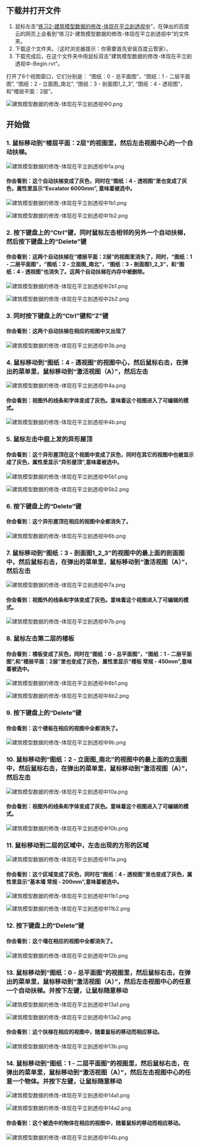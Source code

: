 ## 下载并打开文件

1. 鼠标左击“[练习2-建筑模型数据的修改-体现在平立剖透视中](http://pan.baidu.com/s/1jGZAdMm)”，在弹出的百度云的网页上会看到“练习2-建筑模型数据的修改-体现在平立剖透视中”的文件夹。
2. 下载这个文件夹。（这时浏览器提示：你需要首先安装百度云管家）。
3. 下载完成后，在这个文件夹中用鼠标双击"建筑模型数据的修改-体现在平立剖透视中-Begin.rvt"。

打开了6个视图窗口，它们分别是： “图纸：0 - 总平面图”，“图纸：1 - 二层平面图”, “图纸：2 - 立面图_南北”, “图纸：3 - 剖面图1_2_3”, “图纸：4 - 透视图”，和“楼层平面：2层”。

![建筑模型数据的修改-体现在平立剖透视中0.png](/images/建筑模型数据的修改-体现在平立剖透视中/建筑模型数据的修改-体现在平立剖透视中0.png)

## 开始做

### 1. 鼠标移动到“楼层平面：2层”的视图里，然后左击视图中心的一个自动扶梯。

![建筑模型数据的修改-体现在平立剖透视中1a.png](/images/建筑模型数据的修改-体现在平立剖透视中/建筑模型数据的修改-体现在平立剖透视中1a.png)

#### 你会看到：这个自动扶梯变成了灰色，同时在“图纸：4 - 透视图”里也变成了灰色，属性里显示“Escalator 6000mm”, 意味着被选中。

![建筑模型数据的修改-体现在平立剖透视中1b1.png](/images/建筑模型数据的修改-体现在平立剖透视中/建筑模型数据的修改-体现在平立剖透视中1b1.png)

![建筑模型数据的修改-体现在平立剖透视中1b2.png](/images/建筑模型数据的修改-体现在平立剖透视中/建筑模型数据的修改-体现在平立剖透视中1b2.png)

### 2. 按下键盘上的“Ctrl”键，同时鼠标左击相邻的另外一个自动扶梯，然后按下键盘上的“Delete”键

#### 你会看到：这两个自动扶梯在“楼层平面：2层”的视图里消失了，同时，“图纸：1 - 二层平面图”，“图纸：2 - 立面图_南北”，“图纸：3 - 剖面图1_2_3”，和“图纸：4 - 透视图”也消失了。这两个自动扶梯在内存中被删除。

![建筑模型数据的修改-体现在平立剖透视中2b1.png](/images/建筑模型数据的修改-体现在平立剖透视中/建筑模型数据的修改-体现在平立剖透视中2b1.png)

![建筑模型数据的修改-体现在平立剖透视中2b2.png](/images/建筑模型数据的修改-体现在平立剖透视中/建筑模型数据的修改-体现在平立剖透视中2b2.png)

### 3. 同时按下键盘上的“Ctrl”键和“Z”键

#### 你会看到：这两个自动扶梯在相应的视图中又出现了

![建筑模型数据的修改-体现在平立剖透视中3b.png](/images/建筑模型数据的修改-体现在平立剖透视中/建筑模型数据的修改-体现在平立剖透视中3b.png)

### 4. 鼠标移动到“图纸：4 - 透视图”的视图中心，然后鼠标右击，在弹出的菜单里，鼠标移动到“激活视图（A）”，然后左击

![建筑模型数据的修改-体现在平立剖透视中4a.png](/images/建筑模型数据的修改-体现在平立剖透视中/建筑模型数据的修改-体现在平立剖透视中4a.png)

#### 你会看到：视图外的线条和字体变成了灰色。意味着这个视图进入了可编辑的模式。

![建筑模型数据的修改-体现在平立剖透视中4b.png](/images/建筑模型数据的修改-体现在平立剖透视中/建筑模型数据的修改-体现在平立剖透视中4b.png)

### 5. 鼠标左击中庭上发的异形屋顶

#### 你会看到：这个异形屋顶在这个视图中变成了灰色，同时在其它的视图中也被显示成了灰色，属性里显示“异形屋顶”,意味着被选中。

![建筑模型数据的修改-体现在平立剖透视中5b1.png](/images/建筑模型数据的修改-体现在平立剖透视中/建筑模型数据的修改-体现在平立剖透视中5b1.png)

![建筑模型数据的修改-体现在平立剖透视中5b2.png](/images/建筑模型数据的修改-体现在平立剖透视中/建筑模型数据的修改-体现在平立剖透视中5b2.png)

### 6. 按下键盘上的“Delete”键

#### 你会看到：这个异形屋顶在相应的视图中全都消失了。

![建筑模型数据的修改-体现在平立剖透视中6b.png](/images/建筑模型数据的修改-体现在平立剖透视中/建筑模型数据的修改-体现在平立剖透视中6b.png)

### 7.  鼠标移动到“图纸：3 - 剖面图1_2_3”的视图中的最上面的剖面图中，然后鼠标右击，在弹出的菜单里，鼠标移动到“激活视图（A）”，然后左击

![建筑模型数据的修改-体现在平立剖透视中7a.png](/images/建筑模型数据的修改-体现在平立剖透视中/建筑模型数据的修改-体现在平立剖透视中7a.png)

#### 你会看到：视图外的线条和字体变成了灰色。意味着这个视图进入了可编辑的模式。

![建筑模型数据的修改-体现在平立剖透视中7b.png](/images/建筑模型数据的修改-体现在平立剖透视中/建筑模型数据的修改-体现在平立剖透视中7b.png)

### 8. 鼠标左击第二层的楼板

#### 你会看到：楼板变成了灰色，同时在“图纸：0 - 总平面图”，“图纸：1 - 二层平面图”,和“楼层平面：2层”里也变成了灰色，属性里显示“楼板 常规 - 450mm”,意味着被选中。

![建筑模型数据的修改-体现在平立剖透视中8b1.png](/images/建筑模型数据的修改-体现在平立剖透视中/建筑模型数据的修改-体现在平立剖透视中8b1.png)

![建筑模型数据的修改-体现在平立剖透视中8b2.png](/images/建筑模型数据的修改-体现在平立剖透视中/建筑模型数据的修改-体现在平立剖透视中8b2.png)

### 9. 按下键盘上的“Delete”键

#### 你会看到：这个楼板在相应的视图中全都消失了。

![建筑模型数据的修改-体现在平立剖透视中9b.png](/images/建筑模型数据的修改-体现在平立剖透视中/建筑模型数据的修改-体现在平立剖透视中9b.png)

### 10. 鼠标移动到“图纸：2 - 立面图_南北”的视图中的最上面的立面图中，然后鼠标右击，在弹出的菜单里，鼠标移动到“激活视图（A）”，然后左击

![建筑模型数据的修改-体现在平立剖透视中10a.png](/images/建筑模型数据的修改-体现在平立剖透视中/建筑模型数据的修改-体现在平立剖透视中10a.png)

#### 你会看到：视图外的线条和字体变成了灰色。意味着这个视图进入了可编辑的模式。

![建筑模型数据的修改-体现在平立剖透视中10b.png](/images/建筑模型数据的修改-体现在平立剖透视中/建筑模型数据的修改-体现在平立剖透视中10b.png)

### 11. 鼠标移动到二层的区域中，左击出现的方形的区域

![建筑模型数据的修改-体现在平立剖透视中11a.png](/images/建筑模型数据的修改-体现在平立剖透视中/建筑模型数据的修改-体现在平立剖透视中11a.png)

#### 你会看到：这个区域变成了灰色，同时在“图纸：4 - 透视图”里也变成了灰色，属性里显示“基本墙 常规 - 200mm”,意味着被选中。

![建筑模型数据的修改-体现在平立剖透视中11b1.png](/images/建筑模型数据的修改-体现在平立剖透视中/建筑模型数据的修改-体现在平立剖透视中11b1.png)

![建筑模型数据的修改-体现在平立剖透视中11b2.png](/images/建筑模型数据的修改-体现在平立剖透视中/建筑模型数据的修改-体现在平立剖透视中11b2.png)

### 12. 按下键盘上的“Delete”键

#### 你会看到：这个墙在相应的视图中全都消失了。

![建筑模型数据的修改-体现在平立剖透视中12b.png](/images/建筑模型数据的修改-体现在平立剖透视中/建筑模型数据的修改-体现在平立剖透视中12b.png)

### 13. 鼠标移动到“图纸：0 - 总平面图”的视图里，然后鼠标右击，在弹出的菜单里，鼠标移动到“激活视图（A）”，然后左击视图中心的任意一个自动扶梯。并按下左键，让鼠标随意移动

![建筑模型数据的修改-体现在平立剖透视中13a1.png](/images/建筑模型数据的修改-体现在平立剖透视中/建筑模型数据的修改-体现在平立剖透视中13a1.png)

![建筑模型数据的修改-体现在平立剖透视中13a2.png](/images/建筑模型数据的修改-体现在平立剖透视中/建筑模型数据的修改-体现在平立剖透视中13a2.png)

#### 你会看到：这个扶梯在相应的视图中，随着鼠标的移动而相应移动。

![建筑模型数据的修改-体现在平立剖透视中13b.png](/images/建筑模型数据的修改-体现在平立剖透视中/建筑模型数据的修改-体现在平立剖透视中13b.png)

### 14. 鼠标移动到“图纸：1 - 二层平面图”的视图里，然后鼠标右击，在弹出的菜单里，鼠标移动到“激活视图（A）”，然后左击视图中心的任意一个物体。并按下左键，让鼠标随意移动

![建筑模型数据的修改-体现在平立剖透视中14a1.png](/images/建筑模型数据的修改-体现在平立剖透视中/建筑模型数据的修改-体现在平立剖透视中14a1.png)

![建筑模型数据的修改-体现在平立剖透视中14a2.png](/images/建筑模型数据的修改-体现在平立剖透视中/建筑模型数据的修改-体现在平立剖透视中14a2.png)

#### 你会看到：这个被选中的物体在相应的视图中，随着鼠标的移动而相应移动。

![建筑模型数据的修改-体现在平立剖透视中14b.png](/images/建筑模型数据的修改-体现在平立剖透视中/建筑模型数据的修改-体现在平立剖透视中14b.png)



